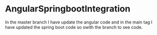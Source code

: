 # AngularSpringbootIntegration
In the master branch I have update the angular code 
and in the main tag I have updated the spring boot code so swith the branch to see code.
